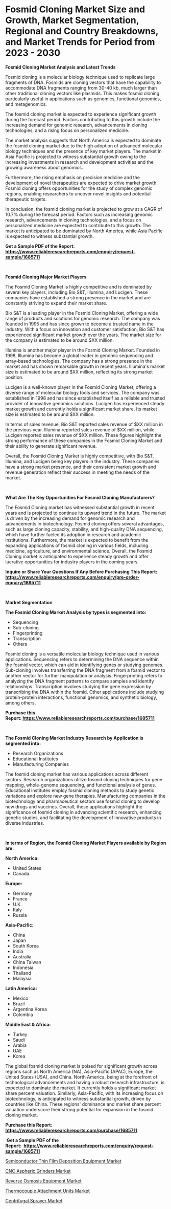 <p><h1>Fosmid Cloning Market Size and Growth, Market Segmentation, Regional and Country Breakdowns, and Market Trends for Period from 2023 -  2030</h1></p><p><strong>Fosmid Cloning Market Analysis and Latest Trends</strong></p>
<p><p>Fosmid cloning is a molecular biology technique used to replicate large fragments of DNA. Fosmids are cloning vectors that have the capability to accommodate DNA fragments ranging from 30-40 kb, much larger than other traditional cloning vectors like plasmids. This makes fosmid cloning particularly useful in applications such as genomics, functional genomics, and metagenomics.</p><p>The fosmid cloning market is expected to experience significant growth during the forecast period. Factors contributing to this growth include the increasing demand for genomic research, advancements in cloning technologies, and a rising focus on personalized medicine.</p><p>The market analysis suggests that North America is expected to dominate the fosmid cloning market due to the high adoption of advanced molecular biology techniques and the presence of key market players. The market in Asia Pacific is projected to witness substantial growth owing to the increasing investments in research and development activities and the growing awareness about genomics.</p><p>Furthermore, the rising emphasis on precision medicine and the development of novel therapeutics are expected to drive market growth. Fosmid cloning offers opportunities for the study of complex genomic regions, enabling researchers to uncover novel insights and potential therapeutic targets.</p><p>In conclusion, the fosmid cloning market is projected to grow at a CAGR of 10.7% during the forecast period. Factors such as increasing genomic research, advancements in cloning technologies, and a focus on personalized medicine are expected to contribute to this growth. The market is anticipated to be dominated by North America, while Asia Pacific is expected to witness substantial growth.</p></p>
<p><strong>Get a Sample PDF of the Report:&nbsp; <a href="https://www.reliableresearchreports.com/enquiry/request-sample/1685711">https://www.reliableresearchreports.com/enquiry/request-sample/1685711</a></strong></p>
<p>&nbsp;</p>
<p><strong>Fosmid Cloning Major Market Players</strong></p>
<p><p>The Fosmid Cloning Market is highly competitive and is dominated by several key players, including Bio S&T, Illumina, and Lucigen. These companies have established a strong presence in the market and are constantly striving to expand their market share.</p><p>Bio S&T is a leading player in the Fosmid Cloning Market, offering a wide range of products and solutions for genomic research. The company was founded in 1995 and has since grown to become a trusted name in the industry. With a focus on innovation and customer satisfaction, Bio S&T has experienced significant market growth over the years. The market size for the company is estimated to be around $XX million.</p><p>Illumina is another major player in the Fosmid Cloning Market. Founded in 1998, Illumina has become a global leader in genomic sequencing and array-based technologies. The company has a strong presence in the market and has shown remarkable growth in recent years. Illumina's market size is estimated to be around $XX million, reflecting its strong market position.</p><p>Lucigen is a well-known player in the Fosmid Cloning Market, offering a diverse range of molecular biology tools and services. The company was established in 1998 and has since established itself as a reliable and trusted provider of innovative genomics solutions. Lucigen has experienced steady market growth and currently holds a significant market share. Its market size is estimated to be around $XX million.</p><p>In terms of sales revenue, Bio S&T reported sales revenue of $XX million in the previous year. Illumina reported sales revenue of $XX million, while Lucigen reported sales revenue of $XX million. These figures highlight the strong performance of these companies in the Fosmid Cloning Market and their ability to generate significant revenue.</p><p>Overall, the Fosmid Cloning Market is highly competitive, with Bio S&T, Illumina, and Lucigen being key players in the industry. These companies have a strong market presence, and their consistent market growth and revenue generation reflect their success in meeting the needs of the market.</p></p>
<p>&nbsp;</p>
<p><strong>What Are The Key Opportunities For Fosmid Cloning Manufacturers?</strong></p>
<p><p>The Fosmid Cloning market has witnessed substantial growth in recent years and is projected to continue its upward trend in the future. The market is driven by the increasing demand for genomic research and advancements in biotechnology. Fosmid cloning offers several advantages, such as large cloning capacity, stability, and high-quality DNA sequencing, which have further fueled its adoption in research and academic institutions. Furthermore, the market is expected to benefit from the expanding applications of fosmid cloning in various fields, including medicine, agriculture, and environmental science. Overall, the Fosmid Cloning market is anticipated to experience steady growth and offer lucrative opportunities for industry players in the coming years.</p></p>
<p><strong>Inquire or Share Your Questions If Any Before Purchasing This Report: <a href="https://www.reliableresearchreports.com/enquiry/pre-order-enquiry/1685711">https://www.reliableresearchreports.com/enquiry/pre-order-enquiry/1685711</a></strong></p>
<p>&nbsp;</p>
<p><strong>Market Segmentation</strong></p>
<p><strong>The Fosmid Cloning Market Analysis by types is segmented into:</strong></p>
<p><ul><li>Sequencing</li><li>Sub-cloning</li><li>Fingerprinting</li><li>Transcription</li><li>Others</li></ul></p>
<p><p>Fosmid cloning is a versatile molecular biology technique used in various applications. Sequencing refers to determining the DNA sequence within the fosmid vector, which can aid in identifying genes or studying genomes. Sub-cloning involves transferring the DNA fragment from a fosmid vector to another vector for further manipulation or analysis. Fingerprinting refers to analyzing the DNA fragment patterns to compare samples and identify relationships. Transcription involves studying the gene expression by transcribing the DNA within the fosmid. Other applications include studying protein-protein interactions, functional genomics, and synthetic biology, among others.</p></p>
<p><strong>Purchase this Report:&nbsp;<a href="https://www.reliableresearchreports.com/purchase/1685711">https://www.reliableresearchreports.com/purchase/1685711</a></strong></p>
<p>&nbsp;</p>
<p><strong>The Fosmid Cloning Market Industry Research by Application is segmented into:</strong></p>
<p><ul><li>Research Organizations</li><li>Educational Institutes</li><li>Manufacturing Companies</li></ul></p>
<p><p>The fosmid cloning market has various applications across different sectors. Research organizations utilize fosmid cloning techniques for gene mapping, whole-genome sequencing, and functional analysis of genes. Educational institutes employ fosmid cloning methods to study genetic variations and explore new gene therapies. Manufacturing companies in the biotechnology and pharmaceutical sectors use fosmid cloning to develop new drugs and vaccines. Overall, these applications highlight the significance of fosmid cloning in advancing scientific research, enhancing genetic studies, and facilitating the development of innovative products in diverse industries.</p></p>
<p>&nbsp;</p>
<p><strong>In terms of Region, the Fosmid Cloning Market Players available by Region are:</strong></p>
<p>
    <p> <strong> North America: </strong>
        <ul>
            <li>United States</li>
            <li>Canada</li>
        </ul>
        </p> 
    <p> <strong> Europe: </strong>
        <ul>
            <li>Germany</li>
            <li>France</li>
            <li>U.K.</li>
            <li>Italy</li>
            <li>Russia</li>
        </ul>
        </p> 
    <p> <strong> Asia-Pacific: </strong>
        <ul>
            <li>China</li>
            <li>Japan</li>
            <li>South Korea</li>
            <li>India</li>
            <li>Australia</li>
            <li>China Taiwan</li>
            <li>Indonesia</li>
            <li>Thailand</li>
            <li>Malaysia</li>
        </ul>
        </p> 
    <p> <strong> Latin America: </strong>
        <ul>
            <li>Mexico</li>
            <li>Brazil</li>
            <li>Argentina Korea</li>
            <li>Colombia</li>
        </ul>
        </p> 
    <p> <strong> Middle East & Africa: </strong>
        <ul>
            <li>Turkey</li>
            <li>Saudi</li>
            <li>Arabia</li>
            <li>UAE</li>
            <li>Korea</li>
        </ul>
    </p>
    </p>
<p><p>The global fosmid cloning market is poised for significant growth across regions such as North America (NA), Asia-Pacific (APAC), Europe, the United States (USA), and China. North America, being at the forefront of technological advancements and having a robust research infrastructure, is expected to dominate the market. It currently holds a significant market share percent valuation. Similarly, Asia-Pacific, with its increasing focus on biotechnology, is anticipated to witness substantial growth, driven by countries like China. These regions' dominance and market share percent valuation underscore their strong potential for expansion in the fosmid cloning market.</p></p>
<p><strong>Purchase this Report: <a href="https://www.reliableresearchreports.com/purchase/1685711">https://www.reliableresearchreports.com/purchase/1685711</a></strong></p>
<p>&nbsp;<strong>Get a Sample PDF of the Report:&nbsp;&nbsp;<a href="https://www.reliableresearchreports.com/enquiry/request-sample/1685711">https://www.reliableresearchreports.com/enquiry/request-sample/1685711</a></strong></p>
<p><strong></strong></p>
<p><p><a href="https://github.com/maliyahmorrow6654/Market-Research-Report-List-1/blob/main/semiconductor-thin-film-deposition-equipment-market.md">Semiconductor Thin Film Deposition Equipment Market</a></p><p><a href="https://www.linkedin.com/pulse/cnc-aspheric-grinders-market-challenges-opportunities-growth-qh8ie/">CNC Aspheric Grinders Market</a></p><p><a href="https://medium.com/@rachelyoung56/reverse-osmosis-equipment-market-size-growth-forecast-2023-2030-e58bfe4699de">Reverse Osmosis Equipment Market</a></p><p><a href="https://www.linkedin.com/pulse/thermocouple-attachment-units-market-challenges-opportunities-05y3e/">Thermocouple Attachment Units Market</a></p><p><a href="https://medium.com/@lisasanchez1968/centrifugal-sprayer-market-size-growth-forecast-2023-2030-7fda7dce909a">Centrifugal Sprayer Market</a></p></p>